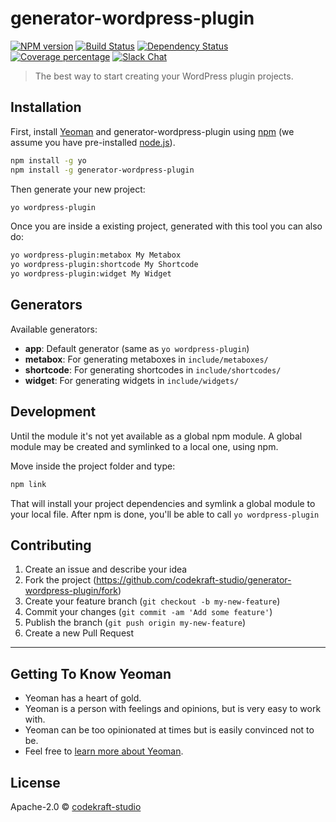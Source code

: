 # generator-wordpress-plugin 

[![NPM version][npm-image]][npm-url] [![Build Status][travis-image]][travis-url] [![Dependency Status][daviddm-image]][daviddm-url] [![Coverage percentage][coveralls-image]][coveralls-url] [![Slack Chat](https://img.shields.io/badge/wordpress_slack-@codekraft--studio-blue.svg?style=flat)](https://wordpress.slack.com)
> The best way to start creating your WordPress plugin projects.

## Installation

First, install [Yeoman](http://yeoman.io) and generator-wordpress-plugin using [npm](https://www.npmjs.com/) (we assume you have pre-installed [node.js](https://nodejs.org/)).

```bash
npm install -g yo
npm install -g generator-wordpress-plugin
```

Then generate your new project:

```bash
yo wordpress-plugin
```

Once you are inside a existing project, generated with this tool you can also do:
```bash
yo wordpress-plugin:metabox My Metabox
yo wordpress-plugin:shortcode My Shortcode
yo wordpress-plugin:widget My Widget
```

## Generators
Available generators:
  + __app__: Default generator (same as `yo wordpress-plugin`)
  + __metabox__: For generating metaboxes in `include/metaboxes/`
  + __shortcode__: For generating shortcodes in `include/shortcodes/`
  + __widget__: For generating widgets in `include/widgets/`


## Development

Until the module it's not yet available as a global npm module. A global module may be created and symlinked to a local one, using npm. 

Move inside the project folder and type:

```bash
npm link
```

That will install your project dependencies and symlink a global module to your local file. After npm is done, you'll be able to call `yo wordpress-plugin`


## Contributing

1. Create an issue and describe your idea
2. Fork the project (https://github.com/codekraft-studio/generator-wordpress-plugin/fork)
3. Create your feature branch (`git checkout -b my-new-feature`)
4. Commit your changes (`git commit -am 'Add some feature'`)
5. Publish the branch (`git push origin my-new-feature`)
6. Create a new Pull Request

---

## Getting To Know Yeoman

 * Yeoman has a heart of gold.
 * Yeoman is a person with feelings and opinions, but is very easy to work with.
 * Yeoman can be too opinionated at times but is easily convinced not to be.
 * Feel free to [learn more about Yeoman](http://yeoman.io/).

## License

Apache-2.0 © [codekraft-studio](https://codekraft.it)


[npm-image]: https://badge.fury.io/js/generator-wordpress-plugin.svg
[npm-url]: https://npmjs.org/package/generator-wordpress-plugin
[travis-image]: https://travis-ci.org/codekraft-studio/generator-wordpress-plugin.svg?branch=master
[travis-url]: https://travis-ci.org/codekraft-studio/generator-wordpress-plugin
[daviddm-image]: https://david-dm.org/codekraft-studio/generator-wordpress-plugin.svg?theme=shields.io
[daviddm-url]: https://david-dm.org/codekraft-studio/generator-wordpress-plugin
[coveralls-image]: https://coveralls.io/repos/github/codekraft-studio/generator-wordpress-plugin/badge.svg?branch=master
[coveralls-url]: https://coveralls.io/github/codekraft-studio/generator-wordpress-plugin?branch=master
